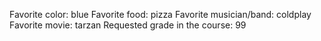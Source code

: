 Favorite color: blue 
Favorite food: pizza
Favorite musician/band: coldplay 
Favorite movie: tarzan
Requested grade in the course: 99
